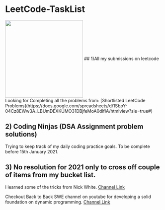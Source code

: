# LeetCode-TaskList
<img align='center' src="https://miro.medium.com/max/800/1*bOxDNmWX_nL4W4qB-ey0VQ.gif" width="250">
## 1)All my submissions on leetcode
Looking for Completing all the problems from:
[Shortlisted LeetCode Problems](https://docs.google.com/spreadsheets/d/1SbpY-04Cz8EWw3A_LBUmDEXKUMO31DBjfeMoA0dlfIA/htmlview?sle=true#)

## 2) Coding Ninjas (DSA Assignment problem solutions)
Trying to keep track of my daily coding practice goals.
To be complete before 15th January 2021.
## 3) No resolution for 2021 only to cross off couple of items from my bucket list. 

I learned some of the tricks from Nick White.
[Channel Link](https://www.youtube.com/channel/UC1fLEeYICmo3O9cUsqIi7HA)

Checkout Back to Back SWE channel on youtube for developing a solid foundation on dynamic programming.
[Channel Link](https://www.youtube.com/channel/UCmJz2DV1a3yfgrR7GqRtUUA)
